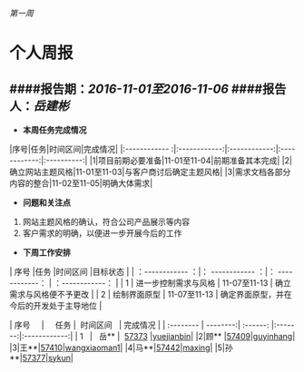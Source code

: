 ###### 第一周
# 个人周报



####报告期：*2016-11-01至2016-11-06*
####报告人：*岳建彬*
------------
- **本周任务完成情况**

|序号|任务|时间区间|完成情况|
|:------------ :|:------------:|:------------:|:------------:|:----------:|
|1|项目前期必要准备|11-01至11-04|前期准备其本完成|
|2|确立网站主题风格|11-01至11-03|与客户商讨后确定主题风格|
|3|需求文档各部分内容的整合|11-02至11-05|明确大体需求|
- **问题和关注点**
1. 网站主题风格的确认，符合公司产品展示等内容
1. 客户需求的明确，以便进一步开展今后的工作
- **下周工作安排**

|  序号 |任务   |时间区间   |目标状态   |
| ：------------ ：|： ------------ ：|： ------------： | ：------------： |
|  1 | 进一步控制需求与风格  | 11-07至11-13  | 确立需求与风格便不予更改  |
|  2 | 绘制界面原型  | 11-07至11-13  | 确定界面原型，并在今后的开发处于主导地位  |

| 序号      |     任务 |  时间区间   | 完成情况 |
| :-------- | --------:| :------: |:-------:|:------------:|
| 1    |   岳** |  [57373](http://www.hostedredmine.com/users/57373)  |[yuejianbin](https://github.com/yuejianbin)| 
|2|顾**	|[57409](http://www.hostedredmine.com/users/57409)|[guyinhang](https://github.com/guyinhang)|
|3|王**|[57410](http://www.hostedredmine.com/users/57410)|[wangxiaoman1](https://github.com/wangxiaoman1)|
|4|马**|[57442](http://www.hostedredmine.com/users/57442)|[maxing](https://github.com/maxing)|
|5|孙**|[57377](http://www.hostedredmine.com/users/57377)|[sykun](https://github.com/sykun)|




